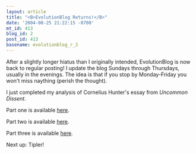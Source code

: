 ```yaml
---
layout: article
title: "<B>EvolutionBlog Returns!</B>"
date: '2004-08-25 21:22:15 -0700'
mt_id: 413
blog_id: 2
post_id: 413
basename: evolutionblog_r_2
---
```

After a slightly longer hiatus than I originally intended, EvolutionBlog is now back to regular posting!  I update the blog Sundays through Thursdays, usually in the evenings.  The idea is that if you stop by Monday-Friday you won't miss naything (perish the thought).

I just completed my analysis of Cornelius Hunter's essay from <I>Uncommon Dissent</I>.

Part one is available <A HREF=http://evolutionblog.blogspot.com/2004/08/hunter-part-one.html>here</A>.

Part two is available <A HREF=http://evolutionblog.blogspot.com/2004/08/hunter-part-2.html>here</A>.

Part three is available <A HREF=http://evolutionblog.blogspot.com/2004/08/hunter-part-3.html>here</A>.

Next up: Tipler!
